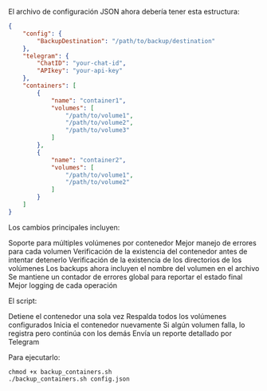 El archivo de configuración JSON ahora debería tener esta estructura:
```json
{
    "config": {
        "BackupDestination": "/path/to/backup/destination"
    },
    "telegram": {
        "ChatID": "your-chat-id",
        "APIkey": "your-api-key"
    },
    "containers": [
        {
            "name": "container1",
            "volumes": [
                "/path/to/volume1",
                "/path/to/volume2",
                "/path/to/volume3"
            ]
        },
        {
            "name": "container2",
            "volumes": [
                "/path/to/volume1",
                "/path/to/volume2"
            ]
        }
    ]
}
```
Los cambios principales incluyen:

Soporte para múltiples volúmenes por contenedor
Mejor manejo de errores para cada volumen
Verificación de la existencia del contenedor antes de intentar detenerlo
Verificación de la existencia de los directorios de los volúmenes
Los backups ahora incluyen el nombre del volumen en el archivo
Se mantiene un contador de errores global para reportar el estado final
Mejor logging de cada operación

El script:

Detiene el contenedor una sola vez
Respalda todos los volúmenes configurados
Inicia el contenedor nuevamente
Si algún volumen falla, lo registra pero continúa con los demás
Envía un reporte detallado por Telegram

Para ejecutarlo:
```shell
chmod +x backup_containers.sh
./backup_containers.sh config.json
```